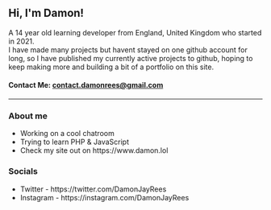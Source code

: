 ## Hi, I'm Damon!
A 14 year old learning developer from England, United Kingdom who started in 2021. <br>
I have made many projects but havent stayed on one github account for long, so I have published my currently active projects to github, hoping to keep making more and building a bit of a portfolio on this site. <br>
#### Contact Me: <a href="mailto:contact.damonrees@gmail.com">contact.damonrees@gmail.com</a>
<hr>
<h3>About me</h3>
<ul>
  <li>Working on a cool chatroom</li>
  <li>Trying to learn PHP & JavaScript</li>
  <li>Check my site out on https://www.damon.lol</li>
</ul>
<h3>Socials</h3>
<ul>
  <li>Twitter - https://twitter.com/DamonJayRees</li>
  <li>Instagram - https://instagram.com/DamonJayRees</li>
</ul>

